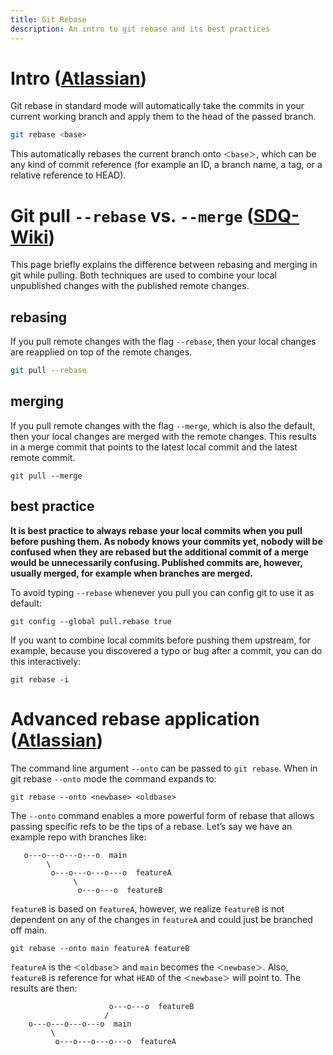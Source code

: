 ```yaml
---
title: Git Rebase
description: An intro to git rebase and its best practices
---
```


# Intro ([Atlassian])

Git rebase in standard mode will automatically take the commits in your current working branch and apply them to the head of the passed branch.

```bash
git rebase <base>
```

This automatically rebases the current branch onto `＜base＞`, which can be any kind of commit reference (for example an ID, a branch name, a tag, or a relative reference to HEAD).

# Git pull `--rebase` vs. `--merge` ([SDQ-Wiki])

This page briefly explains the difference between rebasing and merging in git while pulling. Both techniques are used to combine your local unpublished changes with the published remote changes.

## rebasing
If you pull remote changes with the flag `--rebase`, then your local changes are reapplied on top of the remote changes.
```bash
git pull --rebase
```
## merging
If you pull remote changes with the flag `--merge`, which is also the default, then your local changes are merged with the remote changes. This results in a merge commit that points to the latest local commit and the latest remote commit.
```
git pull --merge
```

## best practice
<b>It is best practice to always rebase your local commits when you pull before pushing them. As nobody knows your commits yet, nobody will be confused when they are rebased but the additional commit of a merge would be unnecessarily confusing. Published commits are, however, usually merged, for example when branches are merged.</b>

To avoid typing `--rebase` whenever you pull you can config git to use it as default:
```
git config --global pull.rebase true
```
If you want to combine local commits before pushing them upstream, for example, because you discovered a typo or bug after a commit, you can do this interactively:
```
git rebase -i
```

# Advanced rebase application ([Atlassian])
The command line argument `--onto` can be passed to `git rebase`. When in git rebase `--onto` mode the command expands to:
```
git rebase --onto <newbase> <oldbase>
```
The `--onto` command enables a more powerful form of rebase that allows passing specific refs to be the tips of a rebase.
Let’s say we have an example repo with branches like:

```
   o---o---o---o---o  main
        \
         o---o---o---o---o  featureA
              \
               o---o---o  featureB
```
`featureB` is based on `featureA`, however, we realize `featureB` is not dependent on any of the changes in `featureA` and could just be branched off main.
```
git rebase --onto main featureA featureB
```
`featureA` is the `＜oldbase＞` and `main` becomes the `＜newbase＞`. Also, `featureB` is reference for what `HEAD` of the `＜newbase＞` will point to. The results are then:
```
                      o---o---o  featureB
                     /
    o---o---o---o---o  main
         \
          o---o---o---o---o  featureA
```

[Atlassian]: https://www.atlassian.com/git/tutorials/rewriting-history/git-rebase

[SDQ-Wiki]: https://sdq.kastel.kit.edu/wiki/Git_pull_--rebase_vs._--merge